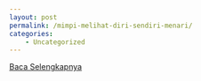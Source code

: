 ```yaml
---
layout: post
permalink: /mimpi-melihat-diri-sendiri-menari/
categories:
    - Uncategorized
---
```


[Baca Selengkapnya](/03)